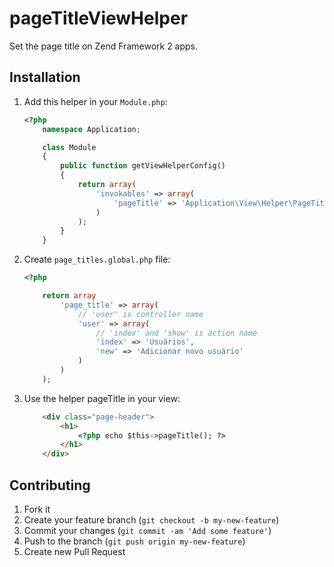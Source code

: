 # pageTitleViewHelper

Set the page title on Zend Framework 2 apps.

Installation
------------

1. Add this helper in your `Module.php`:

    ```php
    <?php
        namespace Application;

        class Module
        {
            public function getViewHelperConfig()
            {
                return array(
                    'invokables' => array(
                        'pageTitle' => 'Application\View\Helper\PageTitle'
                    )
                );
            }
        }
    ```
    
2. Create `page_titles.global.php` file:
 
    ```php
    <?php

        return array
            'page_title' => array(
                // 'user' is controller name
                'user' => array(
                    // 'index' and 'show' is action name
                    'index' => 'Usuários',
                    'new' => 'Adicionar novo usuário'
                )
            )
        );

    ```
    
3. Use the helper pageTitle in your view:

    ```html
        <div class="page-header">
            <h1>
                <?php echo $this->pageTitle(); ?>
            </h1>
        </div>
    ```
    
## Contributing

1. Fork it
2. Create your feature branch (`git checkout -b my-new-feature`)
3. Commit your changes (`git commit -am 'Add some feature'`)
4. Push to the branch (`git push origin my-new-feature`)
5. Create new Pull Request

